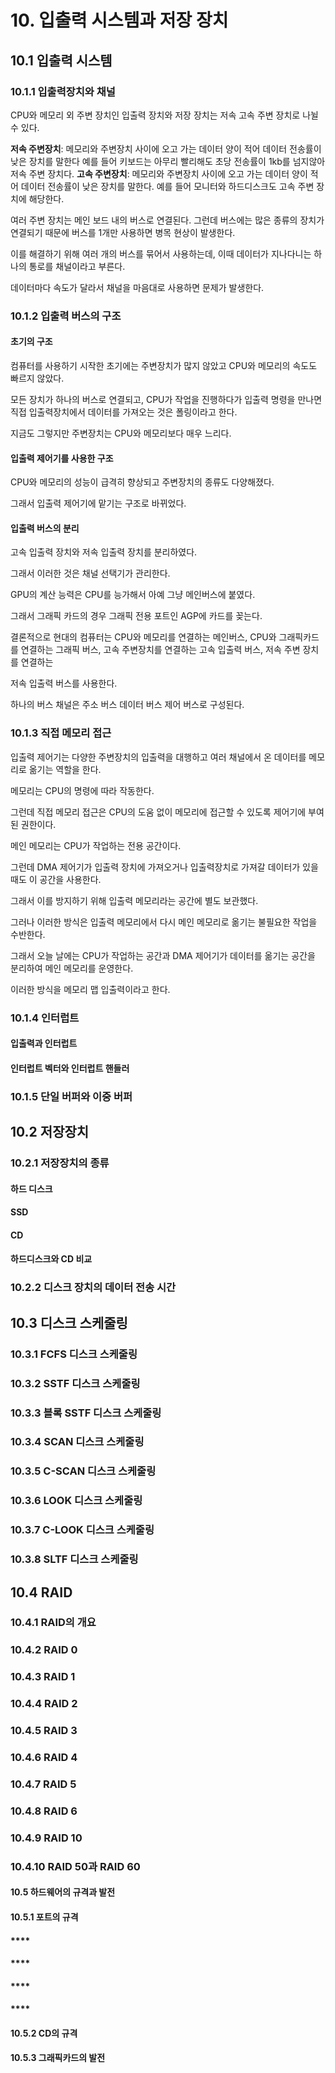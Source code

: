 # 10. 입출력 시스템과 저장 장치

## 10.1 입출력 시스템

### 10.1.1 입출력장치와 채널

CPU와 메모리 외 주변 장치인 입출력 장치와 저장 장치는 저속 고속 주변 장치로 나뉠 수 있다.

**저속 주변장치**: 메모리와 주변장치 사이에 오고 가는 데이터 양이 적어 데이터 전송률이 낮은 장치를 말한다 예를 들어 키보드는 아무리 빨리해도 초당 전송률이 1kb를 넘지않아 저속 주변 장치다.
**고속 주변장치**: 메모리와 주변장치 사이에 오고 가는 데이터 양이 적어 데이터 전송률이 낮은 장치를 말한다. 예를 들어 모니터와 하드디스크도 고속 주변 장치에 해당한다.

여러 주변 장치는 메인 보드 내의 버스로 연결된다.
그런데 버스에는 많은 종류의 장치가 연결되기 때문에 버스를 1개만 사용하면 병목 현상이 발생한다.

이를 해결하기 위해 여러 개의 버스를 묶어서 사용하는데, 이때 데이터가 지나다니는 하나의 통로를 채널이라고 부른다.

데이터마다 속도가 달라서 채널을 마음대로 사용하면 문제가 발생한다.

### 10.1.2 입출력 버스의 구조

#### **초기의 구조**

컴퓨터를 사용하기 시작한 초기에는 주변장치가 많지 않았고 CPU와 메모리의 속도도 빠르지 않았다.

모든 장치가 하나의 버스로 연결되고, CPU가 작업을 진행하다가 입출력 명령을 만나면 직접 입출력장치에서 데이터를 가져오는 것은 폴링이라고 한다.

지금도 그렇지만 주변장치는 CPU와 메모리보다 매우 느리다.

#### **입출력 제어기를 사용한 구조**

CPU와 메모리의 성능이 급격히 향상되고 주변장치의 종류도 다양해졌다.

그래서 입출력 제어기에 맡기는 구조로 바뀌었다.

#### **입출력 버스의 분리**

고속 입출력 장치와 저속 입출력 장치를 분리하였다.

그래서 이러한 것은 채널 선택기가 관리한다.

GPU의 계산 능력은 CPU를 능가해서 아예 그냥 메인버스에 붙였다.

그래서 그래픽 카드의 경우 그래픽 전용 포트인 AGP에 카드를 꽂는다.

결론적으로 현대의 컴퓨터는 CPU와 메모리를 연결하는 메인버스, CPU와 그래픽카드를 연결하는 그래픽 버스, 고속 주변장치를 연결하는 고속 입출력 버스, 저속 주변 장치를 연결하는

저속 입출력 버스를 사용한다.

하나의 버스 채널은 주소 버스 데이터 버스 제어 버스로 구성된다.

### 10.1.3 직접 메모리 접근

입출력 제어기는 다양한 주변장치의 입출력을 대행하고 여러 채널에서 온 데이터를 메모리로 옮기는 역할을 한다.

메모리는 CPU의 명령에 따라 작동한다.

그런데 직접 메모리 접근은 CPU의 도움 없이 메모리에 접근할 수 있도록 제어기에 부여된 권한이다.

메인 메모리는 CPU가 작업하는 전용 공간이다.

그런데 DMA 제어기가 입출력 장치에 가져오거나 입출력장치로 가져갈 데이터가 있을 때도 이 공간을 사용한다.

그래서 이를 방지하기 위해 입출력 메모리라는 공간에 별도 보관했다.

그러나 이러한 방식은 입출력 메모리에서 다시 메인 메모리로 옮기는 불필요한 작업을 수반한다.

그래서 오늘 날에는 CPU가 작업하는 공간과 DMA 제어기가 데이터를 옮기는 공간을 분리하여 메인 메모리를 운영한다.

이러한 방식을 메모리 맵 입출력이라고 한다.

### 10.1.4 인터럽트

#### **입출력과 인터럽트**

#### **인터럽트 벡터와 인터럽트 핸들러**

### 10.1.5 단일 버퍼와 이중 버퍼

## 10.2 저장장치

### 10.2.1 저장장치의 종류

#### **하드 디스크**

#### **SSD**

#### **CD**

#### **하드디스크와 CD 비교**

### 10.2.2 디스크 장치의 데이터 전송 시간

## 10.3 디스크 스케줄링

### 10.3.1 FCFS 디스크 스케줄링

### 10.3.2 SSTF 디스크 스케줄링

### 10.3.3 블록 SSTF 디스크 스케줄링

### 10.3.4 SCAN 디스크 스케줄링

### 10.3.5 C-SCAN 디스크 스케줄링

### 10.3.6 LOOK 디스크 스케줄링

### 10.3.7 C-LOOK 디스크 스케줄링

### 10.3.8 SLTF 디스크 스케줄링

## 10.4 RAID

### 10.4.1 RAID의 개요

### 10.4.2 RAID 0

### 10.4.3 RAID 1

### 10.4.4 RAID 2

### 10.4.5 RAID 3

### 10.4.6 RAID 4

### 10.4.7 RAID 5

### 10.4.8 RAID 6

### 10.4.9 RAID 10

### 10.4.10 RAID 50과 RAID 60

#### 10.5 하드웨어의 규격과 발전

#### 10.5.1 포트의 규격

#### \*\*\*\*

#### \*\*\*\*

#### \*\*\*\*

#### \*\*\*\*

#### 10.5.2 CD의 규격

#### 10.5.3 그래픽카드의 발전

